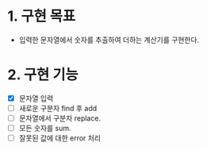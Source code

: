 # 1. 구현 목표
- 입력한 문자열에서 숫자를 추출하여 더하는 계산기를 구현한다.

# 2. 구현 기능
- [x] 문자열 입력
- [ ] 새로운 구분자 find 후 add   
- [ ] 문자열에서 구분자 replace.   
- [ ] 모든 숫자를 sum.   
- [ ] 잘못된 값에 대한 error 처리   
